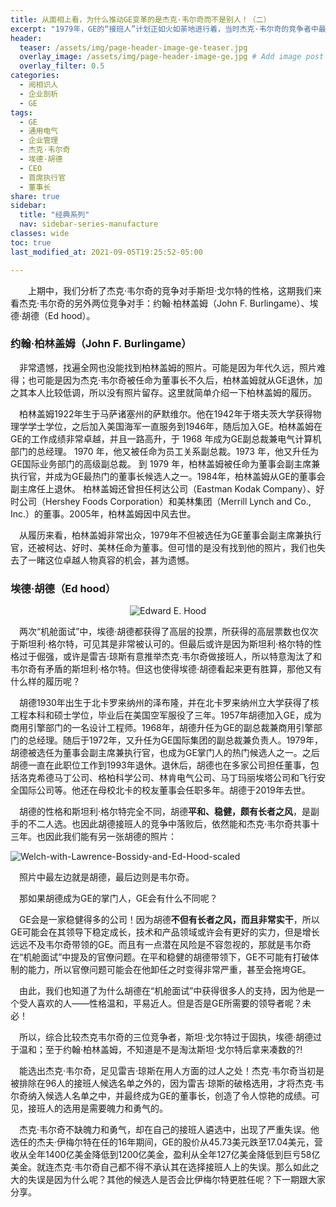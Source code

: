 ```yaml
---
title: 从面相上看，为什么推动GE变革的是杰克·韦尔奇而不是别人！（二）
excerpt: "1979年，GE的“接班人”计划正如火如荼地进行着，当时杰克·韦尔奇的竞争者中最有竞争力的有三位候选人：斯坦利·格尔特（Stanley Gault）、约翰·柏林盖姆（John F. Burlingame）、埃德·胡德（Ed hood）。如果他们其中一位当选，GE是否仍然能有辉煌的二十年？"
header:
  teaser: /assets/img/page-header-image-ge-teaser.jpg
  overlay_image: /assets/img/page-header-image-ge.jpg # Add image post (optional)
  overlay_filter: 0.5
categories:
  - 阅相识人
  - 企业剖析
  - GE
tags: 
  - GE
  - 通用电气
  - 企业管理
  - 杰克·韦尔奇
  - 埃德·胡德
  - CEO
  - 首席执行官
  - 董事长
share: true
sidebar:
  title: "经典系列"
  nav: sidebar-series-manufacture
classes: wide
toc: true
last_modified_at: 2021-09-05T19:25:52-05:00

---
```


&emsp;&emsp;上期中，我们分析了杰克·韦尔奇的竞争对手斯坦·戈尔特的性格，这期我们来看杰克·韦尔奇的另外两位竞争对手：约翰·柏林盖姆（John F. Burlingame）、埃德·胡德（Ed hood）。



### 约翰·柏林盖姆（John F. Burlingame）

&emsp;非常遗憾，找遍全网也没能找到柏林盖姆的照片。可能是因为年代久远，照片难得；也可能是因为杰克·韦尔奇被任命为董事长不久后，柏林盖姆就从GE退休，加之其本人比较低调，所以没有照片留存。这里就简单介绍一下柏林盖姆的履历。

&emsp;柏林盖姆1922年生于马萨诸塞州的萨默维尔。他在1942年于塔夫茨大学获得物理学学士学位，之后加入美国海军一直服务到1946年，随后加入GE。柏林盖姆在GE的工作成绩非常卓越，并且一路高升，于 1968 年成为GE副总裁兼电气计算机部门的总经理。 1970 年，他又被任命为员工关系副总裁。1973 年，他又升任为GE国际业务部门的高级副总裁。 到 1979 年，柏林盖姆被任命为董事会副主席兼执行官，并成为GE最热门的董事长候选人之一。1984年，柏林盖姆从GE的董事会副主席任上退休。 柏林盖姆还曾担任柯达公司（Eastman Kodak Company）、好时公司（Hershey Foods Corporation）和美林集团（Merrill Lynch and Co., Inc.）的董事。2005年，柏林盖姆因中风去世。

&emsp;从履历来看，柏林盖姆非常出众，1979年不但被选任为GE董事会副主席兼执行官，还被柯达、好时、美林任命为董事。但可惜的是没有找到他的照片，我们也失去了一睹这位卓越人物真容的机会，甚为遗憾。

### 埃德·胡德（Ed hood）

<div align=center><img src="https://kewtgh.github.io/PicSunflowers/img/Edward E. Hood.jpg" alt="Edward E. Hood" style="vertical-align:middle;" /></div>

&emsp;两次“机舱面试”中，埃德·胡德都获得了高层的投票，所获得的高层票数也仅次于斯坦利·格尔特，可见其是非常被认可的。但最后或许是因为斯坦利·格尔特的性格过于倔强，或许是雷吉·琼斯有意推举杰克·韦尔奇做接班人，所以特意淘汰了和韦尔奇有矛盾的斯坦利·格尔特。但这也使得埃德·胡德看起来更有胜算，那他又有什么样的履历呢？

&emsp;胡德1930年出生于北卡罗来纳州的泽布隆，并在北卡罗来纳州立大学获得了核工程本科和硕士学位，毕业后在美国空军服役了三年。1957年胡德加入GE，成为商用引擎部门的一名设计工程师。1968年，胡德升任为GE的副总裁兼商用引擎部门的总经理。随后于1972年，又升任为GE国际集团的副总裁兼负责人。1979年，胡德被选任为董事会副主席兼执行官，也成为GE掌门人的热门候选人之一。之后胡德一直在此职位工作到1993年退休。退休后，胡德也在多家公司担任董事，包括洛克希德马丁公司、格柏科学公司、林肯电气公司、马丁玛丽埃塔公司和飞行安全国际公司等。他还在母校北卡的校友董事会任职多年。胡德于2019年去世。

&emsp;胡德的性格和斯坦利·格尔特完全不同，胡德**平和、稳健，颇有长者之风**，是副手的不二人选。也因此胡德接班人的竞争中落败后，依然能和杰克·韦尔奇共事十三年。也因此我们能有另一张胡德的照片：

<img src="https://cdn.jsdelivr.net/gh/kewtgh/PicSunflowers@main/img/Welch-with-Lawrence-Bossidy-and-Ed-Hood-scaled.jpg" alt="Welch-with-Lawrence-Bossidy-and-Ed-Hood-scaled"  />

&emsp;照片中最左边就是胡德，最后边则是韦尔奇。

&emsp;那如果胡德成为GE的掌门人，GE会有什么不同呢？

&emsp;GE会是一家稳健得多的公司！因为胡德**不但有长者之风，而且非常实干**，所以GE可能会在其领导下稳定成长，技术和产品领域或许会有更好的实力，但是增长远远不及韦尔奇带领的GE。而且有一点潜在风险是不容忽视的，那就是韦尔奇在“机舱面试”中提及的官僚问题。在平和稳健的胡德带领下，GE不可能有打破体制的能力，所以官僚问题可能会在他卸任之时变得非常严重，甚至会拖垮GE。

&emsp;由此，我们也知道了为什么胡德在“机舱面试”中获得很多人的支持，因为他是一个受人喜欢的人——性格温和，平易近人。但是否是GE所需要的领导者呢？未必！

&emsp;所以，综合比较杰克韦尔奇的三位竞争者，斯坦·戈尔特过于固执，埃德·胡德过于温和；至于约翰·柏林盖姆，不知道是不是淘汰斯坦·戈尔特后拿来凑数的?! 

&emsp;能选出杰克·韦尔奇，足见雷吉·琼斯在用人方面的过人之处！杰克·韦尔奇当初是被排除在96人的接班人候选名单之外的，因为雷吉·琼斯的破格选用，才将杰克·韦尔奇纳入候选人名单之中，并最终成为GE的董事长，创造了令人惊艳的成绩。可见，接班人的选用是需要魄力和勇气的。

&emsp;杰克·韦尔奇不缺魄力和勇气，却在自己的接班人遴选中，出现了严重失误。他选任的杰夫·伊梅尔特在任的16年期间，GE的股价从45.73美元跌至17.04美元，营收从全年1400亿美金降低到1200亿美金，盈利从全年127亿美金降低到巨亏58亿美金。就连杰克·韦尔奇自己都不得不承认其在选择接班人上的失误。那么如此之大的失误是因为什么呢？其他的候选人是否会比伊梅尔特更胜任呢？下一期跟大家分享。
